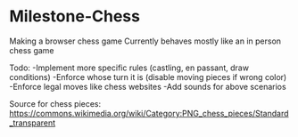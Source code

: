 # Milestone-Chess

Making a browser chess game
Currently behaves mostly like an in person chess game

Todo:
-Implement more specific rules (castling, en passant, draw conditions)
-Enforce whose turn it is (disable moving pieces if wrong color)
-Enforce legal moves like chess websites
-Add sounds for above scenarios

Source for chess pieces: https://commons.wikimedia.org/wiki/Category:PNG_chess_pieces/Standard_transparent
